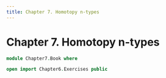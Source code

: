 ```yaml
---
title: Chapter 7. Homotopy n-types
---
```


# Chapter 7. Homotopy n-types

```agda
module Chapter7.Book where

open import Chapter6.Exercises public
```

```agda
```
